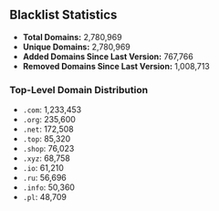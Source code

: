 ## Blacklist Statistics

- **Total Domains:** 2,780,969
- **Unique Domains:** 2,780,969
- **Added Domains Since Last Version:** 767,766
- **Removed Domains Since Last Version:** 1,008,713

### Top-Level Domain Distribution

-  `.com`: 1,233,453
-  `.org`: 235,600
-  `.net`: 172,508
-  `.top`: 85,320
-  `.shop`: 76,023
-  `.xyz`: 68,758
-  `.io`: 61,210
-  `.ru`: 56,696
-  `.info`: 50,360
-  `.pl`: 48,709
